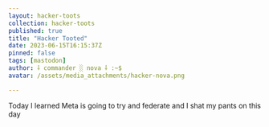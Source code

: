 ```yaml
---
layout: hacker-toots
collection: hacker-toots
published: true
title: "Hacker Tooted"
date: 2023-06-15T16:15:37Z
pinned: false
tags: [mastodon]
author: ⸸ commander ░ nova ⸸ :~$
avatar: /assets/media_attachments/hacker-nova.png

---
```


<p>Today I learned Meta is going to try and federate and I shat my pants on this day</p>


